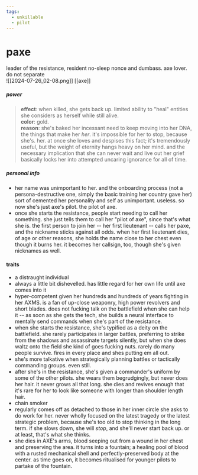 ```yaml
---
tags:
  - unkillable
  - pilot
---
```

# paxe
leader of the resistance, resident no-sleep nonce and dumbass. axe lover. do not separate  
![[2024-07-26_02-08.png]]
[[axe]]
##### power
> **effect**: when killed, she gets back up. limited ability to "heal" entities she considers as herself while still alive.  
> **color**: gold.  
> **reason**: she's baked her incessant need to keep moving into her DNA, the things that make her   *her*. it's impossible for her to stop, because she's. her. at once she loves and despises this fact; it's tremendously useful, but the weight of eternity hangs heavy on her mind. and the necessary implication that she can never wait and live out her grief basically locks her into attempted uncaring ignorance for all of time.
##### personal info
- her name was unimportant to her. and the onboarding process (not a persona-destructive one, simply the basic training her country gave her) sort of cemented her personality and self as   unimportant. useless. so now she's just axe's pilot. the pilot of axe.
- once she starts the resistance, people start needing to call her something. she just tells them to call her "pilot of axe", since that's what she is. the first person to join her -- her first lieutenant -- calls her paxe, and the nickname sticks against all odds. when her first lieutenant dies, of age or other reasons, she holds the name close to her chest even though it burns her. it becomes her callsign, too, though she's given nicknames as well.
#### traits  
- a distraught individual
- always a little bit dishevelled. has little regard for her own life until axe comes into it
- hyper-competent given her hundreds and hundreds of years fighting in her AXMS. is a fan of up-close weaponry, high power revolvers and short blades. does not fucking talk on the battlefield when she can help it -- as soon as she gets the tech, she builds a neural interface to mentally send commands when she's part of the resistance.
- when she starts the resistance, she's typified as a deity on the battlefield. she rarely participates in larger battles, preferring to strike from the shadows and assassinate targets silently, but when she does waltz onto the field she kind of    goes fucking nuts. rarely do many people survive. fires in every place and shes putting em all out.
- she's more talkative when strategically planning battles or tactically commanding groups. even still.
- after she's in the resistance, she's given a commander's uniform by some of the other pilots. she wears them begrudgingly, but never does her hair. it never grows all that long. she dies and revives enough that it's rare for her to look like someone with longer than shoulder length hair.
- chain smoker
- regularly comes off as detached to those in her inner circle she asks to do work for her. never wholly focused on the latest tragedy or the latest strategic problem, because she's too old to stop thinking in the long term. if she slows down, she will *stop*, and she'll never start back up. or at least, that's what she thinks.
- she dies in AXE's arms, blood seeping out from a wound in her chest and preserving the area. it turns into a fountain; a healing pool of blood with a rusted mechanical shell and perfectly-preserved body at the center. as time goes on, it becomes ritualised for younger pilots to partake of the fountain.